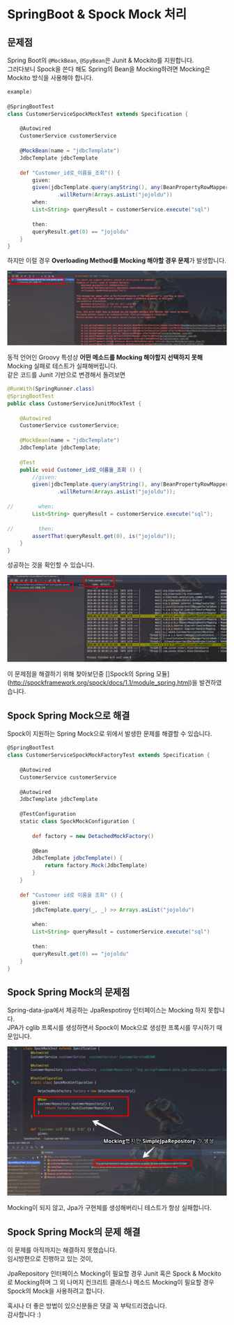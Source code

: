 # SpringBoot & Spock Mock 처리

## 문제점

Spring Boot의 ```@MockBean```, ```@SpyBean```은 Junit & Mockito를 지원합니다.  
그러다보니 Spock을 쓴다 해도 Spring의 Bean을 Mocking하려면 Mocking은 Mockito 방식을 사용해야 합니다.

```groovy
example)

@SpringBootTest
class CustomerServiceSpockMockTest extends Specification {

    @Autowired
    CustomerService customerService

    @MockBean(name = "jdbcTemplate")
    JdbcTemplate jdbcTemplate

    def "Customer_id로_이름을_조회"() {
        given:
        given(jdbcTemplate.query(anyString(), any(BeanPropertyRowMapper.class)))
                .willReturn(Arrays.asList("jojoldu"))
        when:
        List<String> queryResult = customerService.execute("sql")

        then:
        queryResult.get(0) == "jojoldu"
    }
}
```

하지만 이럴 경우 **Overloading Method를 Mocking 해야할 경우 문제**가 발생합니다.  

![spock_mock실패](./images/SPRING_BOOT_MOCK/spock_mock실패.png)

동적 언어인 Groovy 특성상 **어떤 메소드를 Mocking 해야할지 선택하지 못해** Mocking 실패로 테스트가 실패해버립니다.  
같은 코드를 Junit 기반으로 변경해서 돌려보면

```java
@RunWith(SpringRunner.class)
@SpringBootTest
public class CustomerServiceJunitMockTest {

    @Autowired
    CustomerService customerService;

    @MockBean(name = "jdbcTemplate")
    JdbcTemplate jdbcTemplate;

    @Test
    public void Customer_id로_이름을_조회 () {
        //given:
        given(jdbcTemplate.query(anyString(), any(BeanPropertyRowMapper.class)))
                .willReturn(Arrays.asList("jojoldu"));

//        when:
        List<String> queryResult = customerService.execute("sql");

//        then:
        assertThat(queryResult.get(0), is("jojoldu"));
    }
}
```

성공하는 것을 확인할 수 있습니다.

![junit_mock성공](./images/SPRING_BOOT_MOCK/junit_mock성공.png)

이 문제점을 해결하기 위해 찾아보던중 []Spock의 Spring 모듈](http://spockframework.org/spock/docs/1.1/module_spring.html)을 발견하였습니다.

## Spock Spring Mock으로 해결

Spock이 지원하는 Spring Mock으로 위에서 발생한 문제를 해결할 수 있습니다.

```groovy
@SpringBootTest
class CustomerServiceSpockMockFactoryTest extends Specification {

    @Autowired
    CustomerService customerService

    @Autowired
    JdbcTemplate jdbcTemplate

    @TestConfiguration
    static class SpockMockConfiguration {

        def factory = new DetachedMockFactory()

        @Bean
        JdbcTemplate jdbcTemplate() {
            return factory.Mock(JdbcTemplate)
        }
    }

    def "Customer id로 이름을 조회" () {
        given:
        jdbcTemplate.query(_, _) >> Arrays.asList("jojoldu")

        when:
        List<String> queryResult = customerService.execute("sql")

        then:
        queryResult.get(0) == "jojoldu"
    }
}
```
## Spock Spring Mock의 문제점

Spring-data-jpa에서 제공하는 JpaRespotiroy 인터페이스는 Mocking 하지 못합니다.  
JPA가 cglib 프록시를 생성하면서 Spock이 Mock으로 생성한 프록시를 무시하기 때문입니다.  

![mock실패](./images/SPRING_BOOT_MOCK/mock실패.png)

Mocking이 되지 않고, Jpa가 구현체를 생성해버리니 테스트가 항상 실패합니다.

## Spock Spring Mock의 문제 해결

이 문제를 아직까지는 해결하지 못했습니다.    
임시방편으로 진행하고 있는 것이,  
  
JpaRepository 인터페이스 Mocking이 필요할 경우 Junit 혹은 Spock & Mockito로 Mocking하며 
그 외 나머지 컨크리트 클래스나 메소드 Mocking이 필요할 경우 
Spock의 Mock을 사용하려고 합니다.  
  
혹시나 더 좋은 방법이 있으신분들은 댓글 꼭 부탁드리겠습니다.  
감사합니다 :)
